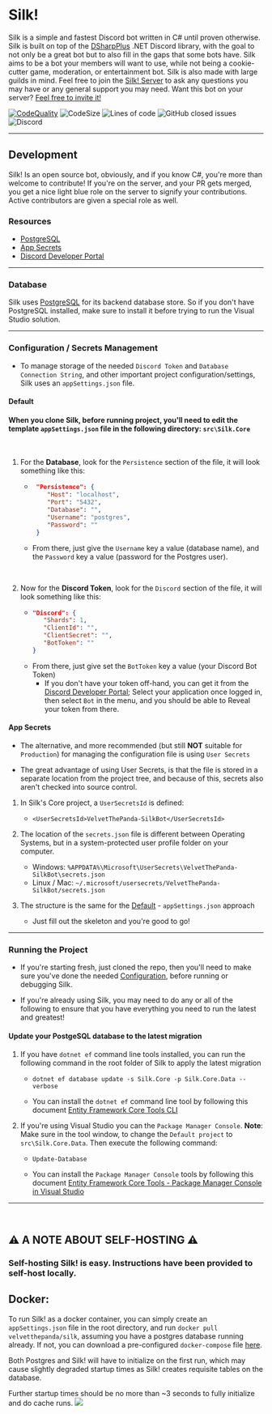 # Silk! 
Silk is a simple and fastest Discord bot written in C# until proven otherwise. Silk is built on top of the [DSharpPlus](https://github.com/DSharpPlus/DSharpPlus) .NET Discord library, with the goal to not only be a great bot but to also fill in the gaps that some bots have. Silk aims to be a bot your members will want to use, while not being a cookie-cutter game, moderation, or entertainment bot. Silk is also made with large guilds in mind. Feel free to join the [Silk! Server](https://discord.gg/HZfZb95) to ask any questions you may have or any general support you may need. Want this bot on your server? [Feel free to invite it!](https://discord.com/api/oauth2/authorize?client_id=721514294587424888&permissions=502656214&scope=bot%20applications.commands)

[![CodeQuality](https://www.codefactor.io/repository/github/velvetthepanda/silk/badge)](https://www.codefactor.io/repository/github/velvetthepanda/silk)
![CodeSize](https://img.shields.io/github/languages/code-size/VelvetThePanda/Silk)
![Lines of code](https://img.shields.io/tokei/lines/github/VelvetThePanda/Silk)
![GitHub closed issues](https://img.shields.io/github/issues-closed-raw/VelvetThePanda/Silk)
![Discord](https://img.shields.io/discord/721518523704410202)


---


## **Development** 
Silk! Is an open source bot, obviously, and if you know C#, you're more than welcome to contribute! If you're on the server, and your PR gets merged, you get a nice light blue role on the server to signify your contributions. Active contributors are given a special role as well.

### **Resources**
- [PostgreSQL](https://www.postgresql.org/)
- [App Secrets](https://docs.microsoft.com/en-us/aspnet/core/security/app-secrets)
- [Discord Developer Portal](https://discord.com/developers)


---


### **Database**
Silk uses [PostgreSQL](https://www.postgresql.org/) for its backend database store. So if you don't have PostgreSQL installed, make sure to install it before trying to run the Visual Studio solution.


---


### **Configuration / Secrets Management**
- To manage storage of the needed `Discord Token` and `Database Connection String`, and other important project configuration/settings, Silk uses an `appSettings.json` file.

#### **Default**
#### When you clone Silk, before running project, you'll need to edit the template `appSettings.json` file in the following directory: `src\Silk.Core`

<br/>

1. For the **Database**, look for the `Persistence` section of the file, it will look something like this:
   - ```json 
      "Persistence": {
         "Host": "localhost",
         "Port": "5432",
         "Database": "",
         "Username": "postgres",
         "Password": ""
      }
     ```
   - From there, just give the `Username` key a value (database name), and the `Password` key a value (password for the Postgres user).

<br/>

2. Now for the **Discord Token**, look for the  `Discord` section of the file, it will look something like this:
    - ```json
      "Discord": {
         "Shards": 1,
         "ClientId": "",
         "ClientSecret": "",
         "BotToken": ""
      }
      ```
   - From there, just give set the `BotToken` key a value (your Discord Bot Token)
     - If you don't have your token off-hand, you can get it from the [Discord Developer Portal](https://discord.com/developers); Select your application once logged in, then select `Bot` in the menu, and you should be able to Reveal your token from there.

#### **App Secrets**
- The alternative, and more recommended (but still **NOT** suitable for `Production`) for managing the configuration file is using `User Secrets`

- The great advantage of using User Secrets, is that the file is stored in a separate location from the project tree, and because of this, secrets also aren't checked into source control.

1. In Silk's Core project, a `UserSecretsId` is defined:
   - ```
     <UserSecretsId>VelvetThePanda-SilkBot</UserSecretsId>
     ```
2. The location of the `secrets.json` file is different between Operating Systems, but in a system-protected user profile folder on your computer.
   - Windows: `%APPDATA%\Microsoft\UserSecrets\VelvetThePanda-SilkBot\secrets.json`
   - Linux / Mac: `~/.microsoft/usersecrets/VelvetThePanda-SilkBot/secrets.json`

3. The structure is the same for the [Default](#default) - `appSettings.json` approach
   - Just fill out the skeleton and you're good to go!


---


### Running the Project
- If you're starting fresh, just cloned the repo, then you'll need to make sure you've done the needed [Configuration](#configuration--secrets-management), before running or debugging Silk.

- If you're already using Silk, you may need to do any or all of the following to ensure that you have everything you need to run the latest and greatest!

#### Update your PostgeSQL database to the latest migration
1. If you have `dotnet ef` command line tools installed, you can run the following command in the root folder of Silk to apply the latest migration
   - ```
     dotnet ef database update -s Silk.Core -p Silk.Core.Data --verbose
     ``` 
   - You can install the `dotnet ef` command line tool by following this document [Entity Framework Core Tools CLI](https://docs.microsoft.com/en-us/ef/core/cli/dotnet)

2. If you're using Visual Studio you can the `Package Manager Console`. **Note**: Make sure in the tool window, to change the `Default project` to `src\Silk.Core.Data`. Then execute the following command:
   - ```
     Update-Database
     ``` 
   - You can install the `Package Manager Console` tools by following this document [Entity Framework Core Tools - Package Manager Console in Visual Studio](https://docs.microsoft.com/en-us/ef/core/cli/powershell)


---


<br/>

## ⚠️ A NOTE ABOUT SELF-HOSTING ⚠️
### Self-hosting Silk! is easy. Instructions have been provided to self-host locally.
## Docker: 
To run Silk! as a docker container, you can simply create an `appSettings.json` file in the root directory, and run `docker pull velvetthepanda/silk`, assuming you have a postgres database running already. If not, you can download a pre-configured `docker-compose` file [here](https://files.velvetthepanda.dev/docker-compose.yml). 

Both Postgres and Silk! will have to initialize on the first run, which may cause slightly degraded startup times as Silk! creates requisite tables on the database. 

Further startup times should be no more than ~3 seconds to fully initialize and do cache runs.
![](https://files.velvetthepanda.dev/silk.png)